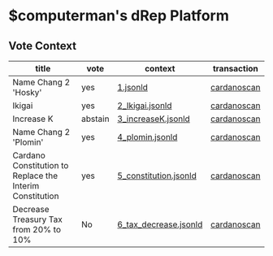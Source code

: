 
# $computerman's dRep Platform

## Vote Context

| title                 | vote      | context                                                                          | transaction                                                                                                                   |
| -----                 | ----      | -------                                                                          | -----------                                                                                                                   |
| Name Chang 2 'Hosky'  | yes       | [1.jsonld](https://github.com/willpiam/drep/blob/master/vote_context/1.jsonld)               | [cardanoscan](https://cardanoscan.io/transaction/a3e6d4ef0570bf6db0e4d926b1583b920fae55e16f467adb4faba4da9530238f?tab=votes)  |
| Ikigai                | yes       | [2_Ikigai.jsonld](https://github.com/willpiam/drep/blob/master/vote_context/2_Ikigai.jsonld)        | [cardanoscan](https://cardanoscan.io/transaction/897b19c9c0d28adc75d560ac874f819c0c8b4bd050961b7b2c9f973ecf6b488b?tab=votes)  |
| Increase K            | abstain   | [3_increaseK.jsonld](https://github.com/willpiam/drep/blob/master/vote_context/3_increaseK.jsonld)     | [cardanoscan](https://cardanoscan.io/transaction/8b9903e6a22933b6d987f1016e9613da85693e314df8ea8d28f3f761b75a407f?tab=votes)  |
| Name Chang 2 'Plomin' | yes       | [4_plomin.jsonld](https://github.com/willpiam/drep/blob/master/vote_context/4_plomin.jsonld)     | [cardanoscan](https://cardanoscan.io/transaction/e8fa84db4ee42927c33a3aa3bec2bd4680aa1ffdd1da526151d50a24a53d4b0d?tab=votes)  |
| Cardano Constitution to Replace the Interim Constitution | yes | [5_constitution.jsonld](https://github.com/willpiam/drep/blob/master/vote_context/5_constitution.jsonld) | [cardanoscan](https://cardanoscan.io/vote/c6c6a876dbb701c7d955def074b3f4987fa1893d6803b568c8da16582c2bf6bf) |
|Decrease Treasury Tax from 20% to 10%                  | No      | [6_tax_decrease.jsonld](https://github.com/willpiam/drep/blob/master/vote_context/6_tax_decrease.jsonld) | [cardanoscan](https://cardanoscan.io/vote/f5b449599ed527e010f8fc2815c1607ae00d5eac683735b2c355b0012f4bef92)    |
